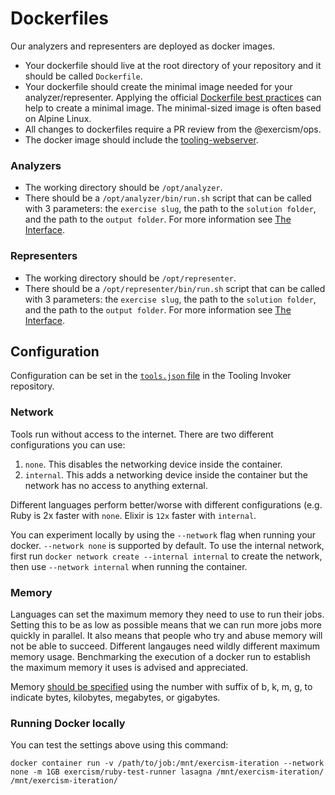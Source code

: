 # Dockerfiles

Our analyzers and representers are deployed as docker images.

- Your dockerfile should live at the root directory of your repository and it should be called `Dockerfile`.
- Your dockerfile should create the minimal image needed for your analyzer/representer.
  Applying the official [Dockerfile best practices](https://docs.docker.com/develop/develop-images/dockerfile_best-practices/) can help to create a minimal image. The minimal-sized image is often based on Alpine Linux.
- All changes to dockerfiles require a PR review from the @exercism/ops.
- The docker image should include the [tooling-webserver](https://github.com/exercism/tooling-webserver/blob/master/README.md#installation-docker).

### Analyzers

- The working directory should be `/opt/analyzer`.
- There should be a `/opt/analyzer/bin/run.sh` script that can be called with 3 parameters: the `exercise slug`, the path to the `solution folder`, and the path to the `output folder`. For more information see [The Interface](./analyzers/interface.md).

### Representers

- The working directory should be `/opt/representer`.
- There should be a `/opt/representer/bin/run.sh` script that can be called with 3 parameters: the `exercise slug`, the path to the `solution folder`, and the path to the `output folder`. For more information see [The Interface](./representers/interface.md).

## Configuration

Configuration can be set in the [`tools.json` file](https://github.com/exercism/tooling-invoker/blob/main/tools.json) in the Tooling Invoker repository. 

### Network

Tools run without access to the internet. There are two different configurations you can use:
1. `none`. This disables the networking device inside the container.
2. `internal`. This adds a networking device inside the container but the network has no access to anything external.

Different languages perform better/worse with different configurations (e.g. Ruby is 2x faster with `none`. Elixir is `12x` faster with `internal`.

You can experiment locally by using the `--network` flag when running your docker. `--network none` is supported by default. 
To use the internal network, first run `docker network create --internal internal` to create the network, then use `--network internal` when running the container.

### Memory

Languages can set the maximum memory they need to use to run their jobs. Setting this to be as low as possible means that we can run more jobs more quickly in parallel. It also means that people who try and abuse memory will not be able to succeed. Different langauges need wildly different maximum memory usage. Benchmarking the execution of a docker run to establish the maximum memory it uses is advised and appreciated.

Memory [should be specified](https://docs.docker.com/config/containers/resource_constraints/#limit-a-containers-access-to-memory) using the number with suffix of b, k, m, g, to indicate bytes, kilobytes, megabytes, or gigabytes.

### Running Docker locally

You can test the settings above using this command:
```
docker container run -v /path/to/job:/mnt/exercism-iteration --network none -m 1GB exercism/ruby-test-runner lasagna /mnt/exercism-iteration/ /mnt/exercism-iteration/
```
